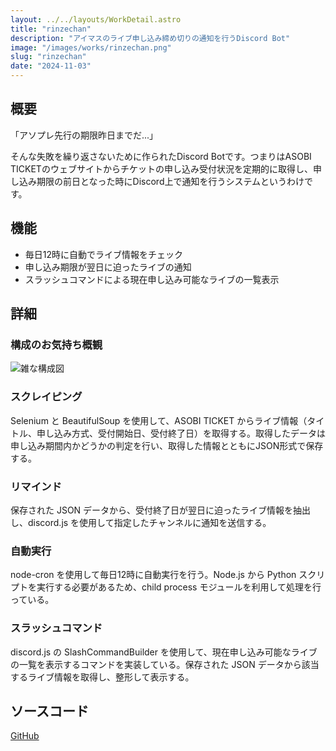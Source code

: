 ```yaml
---
layout: ../../layouts/WorkDetail.astro
title: "rinzechan"
description: "アイマスのライブ申し込み締め切りの通知を行うDiscord Bot"
image: "/images/works/rinzechan.png"
slug: "rinzechan"
date: "2024-11-03"
---
```


## 概要

「アソプレ先行の期限昨日までだ...」

そんな失敗を繰り返さないために作られたDiscord Botです。つまりはASOBI TICKETのウェブサイトからチケットの申し込み受付状況を定期的に取得し、申し込み期限の前日となった時にDiscord上で通知を行うシステムというわけです。

## 機能

- 毎日12時に自動でライブ情報をチェック
- 申し込み期限が翌日に迫ったライブの通知
- スラッシュコマンドによる現在申し込み可能なライブの一覧表示

## 詳細
### 構成のお気持ち概観
![雑な構成図](/images/works/rinzechan_fig.png)


### スクレイピング
Selenium と BeautifulSoup を使用して、ASOBI TICKET からライブ情報（タイトル、申し込み方式、受付開始日、受付終了日）を取得する。取得したデータは申し込み期間内かどうかの判定を行い、取得した情報とともにJSON形式で保存する。

### リマインド
保存された JSON データから、受付終了日が翌日に迫ったライブ情報を抽出し、discord.js を使用して指定したチャンネルに通知を送信する。

### 自動実行
node-cron を使用して毎日12時に自動実行を行う。Node.js から Python スクリプトを実行する必要があるため、child process モジュールを利用して処理を行っている。

### スラッシュコマンド
discord.js の SlashCommandBuilder を使用して、現在申し込み可能なライブの一覧を表示するコマンドを実装している。保存された JSON データから該当するライブ情報を取得し、整形して表示する。

## ソースコード
[GitHub](https://github.com/kw042/rinzechan)
